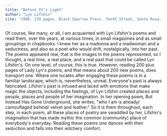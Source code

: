 ```yaml
---
title: "Before It's Light"
author: "Lyn Lifshin"
cite: "1999. 239 pages. Black Sparrow Press. Tenth Street, Santa Rosa, CA 95401."
---
```


Of course, like many, or all, I am acquainted with Lyn Lifshin's poems and read them, over the years, at various times, in small magazines and as small groupings in chapbooks. I knew her as a madonna and a madwoman and a seductress, and also as a poet who would drift, nostalgically, into her past. The poems appeared real, that is the images in the poems represented, so I thought, a real time, a real place, and a real past that could be called Lyn Lifshin's. On one level, of course, this is true. However, reading 200 plus pages of Lady Lyn's poems, and that means about 200 new poems, does transport one. Where one locates after engaging these poems is in a familiar landscape, which is, nevertheless, unreal. Everyone's past is always fabricated. Lifshin's past is infused and laced with emotions that make magic the objects, including the feelings, of Lyn Lifshin created places and people, places and people of her imagination. In her opening poem, But Instead Has Gone Underground, she writes, "who I am is already/ camouflaged behind/ velvet and leather." So it is them throughout, each step, in each poem, all these places of poetry are swaddled by her, Lifshin's imagination that has made mythic the common (community) place of everybody's everyday. Reading these poems one dances with their seduction and falls into their witchery comfort.
